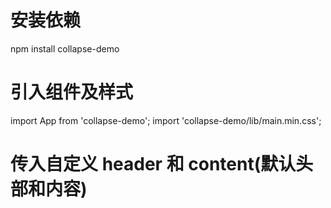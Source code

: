 # 安装依赖

npm install collapse-demo

# 引入组件及样式

import App from 'collapse-demo';
import 'collapse-demo/lib/main.min.css';

# 传入自定义 header 和 content(默认头部和内容)
